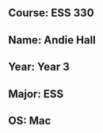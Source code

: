 ## **Course**: ESS 330
## **Name**: Andie Hall
## **Year**: Year 3
## **Major**: ESS
## **OS**: Mac
